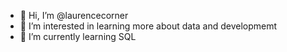 - 👋 Hi, I’m @laurencecorner
- 👀 I’m interested in learning more about data and developmemt
- 🌱 I’m currently learning SQL

<!---
laurencecorner/laurencecorner is a ✨ special ✨ repository because its `README.md` (this file) appears on your GitHub profile.
You can click the Preview link to take a look at your changes.
--->
